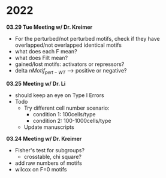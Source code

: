 # 2022
**03.29 Tue Meeting w/ Dr. Kreimer**
- For the perturbed/not perturbed motifs, check if they have overlapped/not overlapped identical motifs
- what does each F mean? 
- what does Filt mean? 
- gained/lost motifs: activators or repressors? 
- delta $nMotif_{pert - WT}$ --> positive or negative? 

**03.25 Meeting w/ Dr. Li**
- should keep an eye on Type I Errors
- Todo
	- Try different cell number scenario: 
		- condition 1: 100cells/type
		- condition 2: 100-1000cells/type
	- Update manuscripts

**03.24 Meeting w/ Dr. Kreimer**
- Fisher's test for subgroups? 
	- crosstable, chi square? 
- add raw numbers of motifs
- wilcox on F=0 motifs